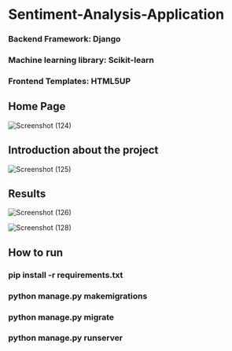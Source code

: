 ﻿# Sentiment-Analysis-Application

### Backend Framework: Django
### Machine learning library: Scikit-learn
### Frontend Templates: HTML5UP

## Home Page

![Screenshot (124)](https://user-images.githubusercontent.com/54932235/116539648-bbc3c780-a906-11eb-91b1-cec41f51b2af.png)



## Introduction about the project 

![Screenshot (125)](https://user-images.githubusercontent.com/54932235/116539777-ef9eed00-a906-11eb-86df-134454b494b8.png)


## Results

![Screenshot (126)](https://user-images.githubusercontent.com/54932235/116539914-1bba6e00-a907-11eb-8fd6-25733d51aa78.png)


![Screenshot (128)](https://user-images.githubusercontent.com/54932235/116539937-2412a900-a907-11eb-8271-dc776bb08685.png)


## How to run

### pip install -r requirements.txt
### python manage.py makemigrations
### python manage.py migrate
### python manage.py runserver




